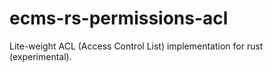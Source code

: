 # ecms-rs-permissions-acl
Lite-weight ACL (Access Control List) implementation for rust (experimental).
